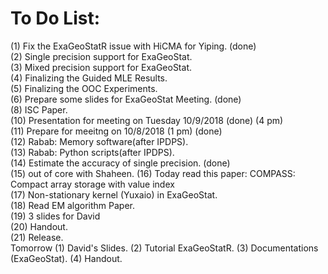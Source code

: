 # To Do List:
(1) Fix the ExaGeoStatR issue with HiCMA for Yiping. (done)<br />
(2) Single precision support for ExaGeoStat.<br />
(3) Mixed precision support for ExaGeoStat.<br />
(4) Finalizing the Guided MLE Results.<br />
(5) Finalizing the OOC Experiments.<br />
(6) Prepare some slides for ExaGeoStat Meeting. (done)<br />
(8) ISC Paper.<br />
(10) Presentation for meeting on Tuesday 10/9/2018 (done)  (4 pm)<br />
(11) Prepare for meeitng on 10/8/2018 (1 pm) (done)<br />
(12) Rabab: Memory software(after IPDPS).<br />
(13) Rabab: Python scripts(after IPDPS).<br />
(14) Estimate the accuracy of single precision. (done) <br />
(15) out of core with Shaheen.
(16) Today read this paper: COMPASS: Compact array storage with value index <br />
(17) Non-stationary kernel (Yuxaio) in ExaGeoStat.<br />
(18) Read EM algorithm Paper.<br />
(19) 3 slides for David<br />
(20) Handout.<br />
(21) Release.<br />
Tomorrow
(1) David's Slides.
(2) Tutorial ExaGeoStatR.
(3) Documentations (ExaGeoStat).
(4) Handout.
